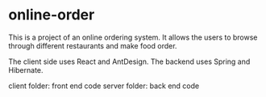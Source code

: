 # online-order
This is a project of an online ordering system. It allows the users to browse through different restaurants and make food order. 

The client side uses React and AntDesign.
The backend uses Spring and Hibernate. 

client folder: front end code 
server folder: back end code

